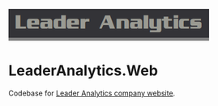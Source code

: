 ![Leader Analytics](./logo.PNG)


# LeaderAnalytics.Web


Codebase for [Leader Analytics company website](https://www.LeaderAnalytics.com).